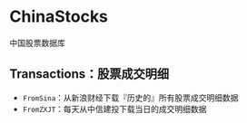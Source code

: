 # ChinaStocks

中国股票数据库

## Transactions：股票成交明细

-   `FromSina`：从新浪财经下载『历史的』所有股票成交明细数据
-   `FromZXJT`：每天从中信建投下载当日的成交明细数据



